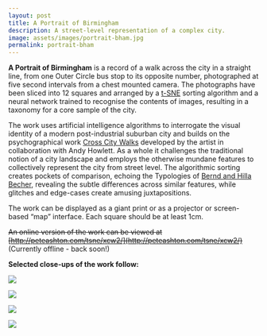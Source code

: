 ```yaml
---
layout: post
title: A Portrait of Birmingham
description: A street-level representation of a complex city.
image: assets/images/portrait-bham.jpg
permalink: portrait-bham
---
```


**A Portrait of Birmingham** is a record of a walk across the city in a straight line, from one Outer Circle bus stop to its opposite number, photographed at five second intervals from a chest mounted camera. The photographs have been sliced into 12 squares and arranged by a [t-SNE](https://en.wikipedia.org/wiki/T-distributed_stochastic_neighbor_embedding) sorting algorithm and a neural network trained to recognise the contents of images, resulting in a taxonomy for a core sample of the city.

The work uses artificial intelligence algorithms to interrogate the visual identity of a modern post-industrial suburban city and builds on the psychographical work [Cross City Walks](http://xcw.org.uk) developed by the artist in collaboration with Andy Howlett. As a whole it challenges the traditional notion of a city landscape and employs the otherwise mundane features to collectively represent the city from street level. The algorithmic sorting creates pockets of comparison, echoing the Typologies of [Bernd and Hilla Becher](http://www.tate.org.uk/art/artists/bernd-becher-and-hilla-becher-718), revealing the subtle differences across similar features, while glitches and edge-cases create amusing juxtapositions. 

The work can be displayed as a giant print or as a projector or screen-based “map” interface. Each square should be at least 1cm.

~~An online version of the work can be viewed at 
[http://peteashton.com/tsne/xcw2/](http://peteashton.com/tsne/xcw2/)~~ (Currently offline - back soon!)

**Selected close-ups of the work follow:**

![](https://raw.githubusercontent.com/peteash10/forty-jekyll-theme/gh-pages/assets/images/xcwtsne-1.jpg)

![](https://raw.githubusercontent.com/peteash10/forty-jekyll-theme/gh-pages/assets/images/xcwtsne-2.jpg)

![](https://raw.githubusercontent.com/peteash10/forty-jekyll-theme/gh-pages/assets/images/xcwtsne-3.jpg)

![](https://raw.githubusercontent.com/peteash10/forty-jekyll-theme/gh-pages/assets/images/xcwtsne-4.jpg)

